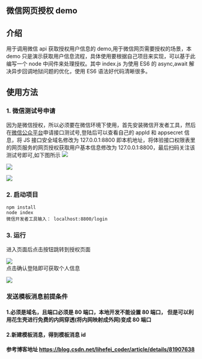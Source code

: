 ## 微信网页授权 demo

## 介绍

用于调用微信 api 获取授权用户信息的 demo,用于微信网页需要授权的场景，本 demo 只是演示获取用户信息流程，具体使用要根据自己项目来实现，可以基于此编写一个 node 中间件来处理授权。其中 index.js 为使用 ES6 的 async,await 解决异步回调地狱问题的优化，使用 ES6 语法好代码清晰很多。

## 使用方法

### 1. 微信测试号申请

因为是微信授权，所以必须要在微信环境下使用，首先安装微信开发者工具，然后在[微信公众平台](https://mp.weixin.qq.com/debug/cgi-bin/sandbox?t=sandbox/login)申请接口测试号,登陆后可以查看自己的 appId 和 appsecret 信息，将 JS 接口安全域名修改为 127.0.0.1:8800 即本机地址，将体验接口权限表里的网页服务的网页授权获取用户基本信息修改为 127.0.0.1:8800，最后扫码关注该测试号即可,如下图所示
![](https://github.com/Xuhengfeng/wxAuthorize/tree/master/images/appId信息.PNG)

![](https://github.com/Xuhengfeng/wxAuthorize/tree/master/images/修改回调页面域名.PNG)

![](https://github.com/Xuhengfeng/wxAuthorize/tree/master/images/关注测试号.PNG)

### 2. 启动项目

```
npm install
node index
微信开发者工具输入： localhost:8800/login
```

### 3. 运行

<p>进入页面后点击按钮跳转到授权页面


![](https://github.com/Xuhengfeng/wxAuthorize/tree/master/images/微信授权页面.PNG)<br />
点击确认登陆即可获取个人信息

![](https://github.com/Xuhengfeng/wxAuthorize/tree/master/images/个人信息.PNG)</p>

### 发送模板消息前提条件

#### 1.必须是域名，且端口必须是 80 端口，本地开发不能设置 80 端口， 但是可以利用花生壳进行免费的内网穿透(将内网映射成外网)变成 80 端口

#### 2.新建模板消息，得到模板消息 id

#### 参考博客地址 https://blog.csdn.net/lihefei_coder/article/details/81907638
